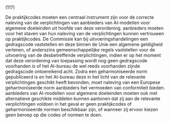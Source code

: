 (117)

De praktijkcodes moeten een centraal instrument zijn voor de correcte naleving van de verplichtingen van aanbieders van AI-modellen voor algemene doeleinden uit hoofde van deze verordening. aanbieders moeten voor het staven van hun naleving van de verplichtingen kunnen vertrouwen op praktijkcodes. De Commissie kan bij uitvoeringshandelingen een gedragscode vaststellen en deze binnen de Unie een algemene geldigheid verlenen, of anderszins gemeenschappelijke regels vaststellen voor de uitvoering van de desbetreffende verplichtingen, indien er op het moment dat deze verordening van toepassing wordt nog geen gedragscode voorhanden is of het AI-bureau de wel reeds voorhanden zijnde gedragscode ontoereikend acht. Zodra een geharmoniseerde norm gepubliceerd is en het AI-bureau deze in het licht van de relevante verplichtingen geschikt heeft bevonden, moet naleving van een Europese geharmoniseerde norm aanbieders het vermoeden van conformiteit bieden. aanbieders van AI-modellen voor algemene doeleinden moeten ook met alternatieve geschikte middelen kunnen aantonen dat zij aan de relevante verplichtingen voldoen in het geval er geen praktijkcodes of geharmoniseerde normen beschikbaar zijn, of wanneer zij ervoor kiezen geen beroep op die codes of normen te doen.

